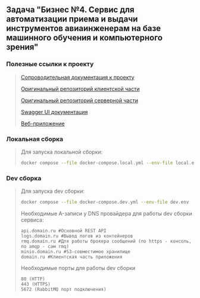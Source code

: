 ## Задача "Бизнес №4. Сервис для автоматизации приема и выдачи инструментов авиаинженерам на базе машинного обучения и компьютерного зрения"

### Полезные ссылки к проекту
> [Сопроводительная документация к проекту](https://docs.google.com/document/d/1_FEDAf_apgzIffZSavqnj8Fy89nYhQKlHO13FpYFNNQ/edit?tab=t.0)
> 
> [Оригинальный репозиторий клиентской части](https://github.com/X1STY/lct-alft-front)
>
> [Оригинальный репозиторий серверной части](https://github.com/InOutLake/toolrecognize_backend)
> 
> [Swagger UI документация](https://api.sharpmindteam.ru/docs)
> 
> [Веб-приложение](https://sharpmindteam.ru)

### Локальная сборка

> Для запуска локальной сборки:
> ```bash
> docker compose --file docker-compose.local.yml --env-file local.env  up --build
> ```

### Dev сборка

> Для запуска dev сборки:
> ```bash
> docker compose --file docker-compose.dev.yml --env-file dev.env  up --build
> ```
> Необходимые A-записи у DNS провайдера для работы dev сборки сервиса:
> 
> ```
> api.domain.ru #Основной REST API
> logs.domain.ru #Вывод логов из контейнеров 
> rmq.domain.ru #Для работы брокера сообщений (по https - консоль, по amqp - сам rmq)
> minio.domain.ru #S3-совместимое хранилище
> domain.ru #Клиентская часть приложения 
> ```
> Необходимые порты для работы dev сборки
>  ```
> 80 (HTTP)
> 443 (HTTPS)
> 5672 (RabbitMQ порт подключения)
> ```
